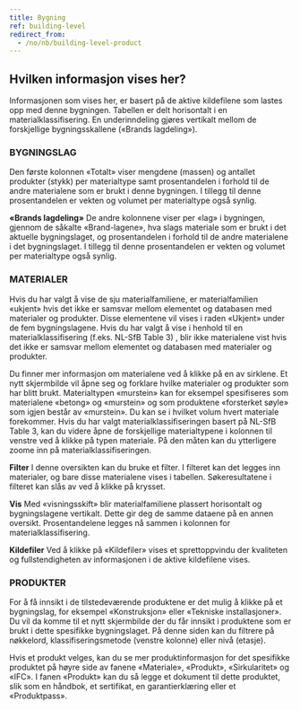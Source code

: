 ```yaml
---
title: Bygning
ref: building-level
redirect_from:
  - /no/nb/building-level-product
---
```


## Hvilken informasjon vises her?
Informasjonen som vises her, er basert på de aktive kildefilene som lastes opp med denne bygningen. Tabellen er delt horisontalt i en materialklassifisering. En underinndeling gjøres vertikalt mellom de forskjellige bygningsskallene («Brands lagdeling»).

### BYGNINGSLAG
Den første kolonnen «Totalt» viser mengdene (massen) og antallet produkter (stykk) per materialtype samt prosentandelen i forhold til de andre materialene som er brukt i denne bygningen. I tillegg til denne prosentandelen er vekten og volumet per materialtype også synlig.

**«Brands lagdeling»** De andre kolonnene viser per «lag» i bygningen, gjennom de såkalte «Brand-lagene», hva slags materiale som er brukt i det aktuelle bygningslaget, og prosentandelen i forhold til de andre materialene i det bygningslaget. I tillegg til denne prosentandelen er vekten og volumet per materialtype også synlig.

### MATERIALER
Hvis du har valgt å vise de sju materialfamiliene, er materialfamilien «ukjent» hvis det ikke er samsvar mellom elementet og databasen med materialer og produkter. Disse elementene vil vises i raden «Ukjent» under de fem bygningslagene. Hvis du har valgt å vise i henhold til en materialklassifisering (f.eks. NL-SfB Table 3) , blir ikke materialene vist hvis det ikke er samsvar mellom elementet og databasen med materialer og produkter.

Du finner mer informasjon om materialene ved å klikke på en av sirklene. Et nytt skjermbilde vil åpne seg og forklare hvilke materialer og produkter som har blitt brukt. Materialtypen «murstein» kan for eksempel spesifiseres som materialene «betong» og «murstein» og som produktene «forsterket søyle» som igjen består av «murstein». Du kan se i hvilket volum hvert materiale forekommer. Hvis du har valgt materialklassifiseringen basert på NL-SfB Table 3, kan du videre åpne de forskjellige materialtypene i kolonnen til venstre ved å klikke på typen materiale. På den måten kan du ytterligere zoome inn på materialklassifiseringen.

**Filter**
I denne oversikten kan du bruke et filter. I filteret kan det legges inn materialer, og bare disse materialene vises i tabellen. Søkeresultatene i filteret kan slås av ved å klikke på krysset.

**Vis** 
Med «visningsskift» blir materialfamiliene plassert horisontalt og bygningslagene vertikalt. Dette gir deg de samme dataene på en annen oversikt. Prosentandelene legges nå sammen i kolonnen for materialklassifisering.

**Kildefiler** 
Ved å klikke på «Kildefiler» vises et sprettoppvindu der kvaliteten og fullstendigheten av informasjonen i de aktive kildefilene vises.


### PRODUKTER
For å få innsikt i de tilstedeværende produktene er det mulig å klikke på et bygningslag, for eksempel «Konstruksjon» eller «Tekniske installasjoner». Du vil da komme til et nytt skjermbilde der du får innsikt i produktene som er brukt i dette spesifikke bygningslaget. På denne siden kan du filtrere på nøkkelord, klassifiseringsmetode (venstre kolonne) eller nivå (etasje).

Hvis et produkt velges, kan du se mer produktinformasjon for det spesifikke produktet på høyre side av fanene «Materiale», «Produkt», «Sirkularitet» og «IFC». I fanen «Produkt» kan du så legge et dokument til dette produktet, slik som en håndbok, et sertifikat, en garantierklæring eller et «Produktpass».

